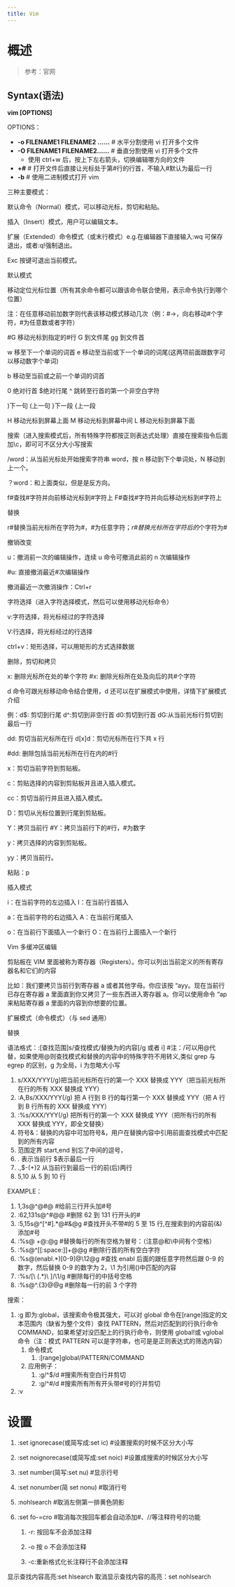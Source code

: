 ```yaml
---
title: Vim
---
```


# 概述

> 参考：官网

## Syntax(语法)

**vim \[OPTIONS]**

OPTIONS：

- **-o FILENAME1 FILENAME2 ......** # 水平分割使用 vi 打开多个文件
- **-O FILENAME1 FILENAME2......** # 垂直分割使用 vi 打开多个文件
  - 使用 ctrl+w 后，按上下左右箭头，切换编辑哪方向的文件
- **+#** # 打开文件后直接让光标处于第#行的行首，不输入#默认为最后一行
- **-b** # 使用二进制模式打开 vim

三种主要模式：

默认命令（Normal）模式，可以移动光标，剪切和粘贴。

插入（Insert）模式，用户可以编辑文本。

扩展（Extended）命令模式（或末行模式）e.g.在编辑器下直接输入:wq 可保存退出，或者:q!强制退出。

Exc 按键可退出当前模式。

默认模式

移动定位光标位置（所有其余命令都可以跟该命令联合使用，表示命令执行到哪个位置）

注：在任意移动前加数字则代表该移动模式移动几次（例：#→，向右移动#个字符，#为任意数或者字符）

\#G 移动光标到指定的#行 G 到文件尾 gg 到文件首

w 移至下一个单词的词首 e 移动至当前或下一个单词的词尾(这两项前面跟数字可以移动数字个单词)

b 移动至当前或之前一个单词的词首

0 绝对行首 $绝对行尾 ^ 跳转至行首的第一个非空白字符

)下一句 (上一句 }下一段 {上一段

H 移动光标到屏幕上面 M 移动光标到屏幕中间 L 移动光标到屏幕下面

搜索（进入搜索模式后，所有特殊字符都按正则表达式处理）直接在搜索指令后面加\c，即可可不区分大小写搜索

/word：从当前光标处开始搜索字符串 word，按 n 移动到下个单词处，N 移动到上一个。

？word：和上面类似，但是是反方向。

f#查找#字符并向前移动光标到#字符上 F#查找#字符并向后移动光标到#字符上

替换

r#替换当前光标所在字符为#，#为任意字符；*r#替换光标所在字符后的*个字符为#

撤销改变

u：撤消前一次的编辑操作，连续 u 命令可撤消此前的 n 次编辑操作

\#u: 直接撤消最近#次编辑操作

撤消最近一次撤消操作：Ctrl+r

字符选择（进入字符选择模式，然后可以使用移动光标命令）

v:字符选择，将光标经过的字符选择

V:行选择，将光标经过的行选择

ctrl+v：矩形选择，可以用矩形的方式选择数据

删除，剪切和拷贝

x: 删除光标所在处的单个字符 #x: 删除光标所在处及向后的共#个字符

d 命令可跟光标移动命令结合使用，d 还可以在扩展模式中使用，详情下扩展模式介绍

例：d$: 剪切到行尾 d^:剪切到非空行首 d0:剪切到行首 dG:从当前光标行剪切到最后一行

dd: 剪切当前光标所在行 d\[x]d：剪切光标所在行下共 x 行

\#dd: 删除包括当前光标所在行在内的#行

x：剪切当前字符到剪贴板。

c：剪贴选择的内容到剪贴板并且进入插入模式。

cc：剪切当前行并且进入插入模式。

D：剪切从光标位置到行尾到剪贴板。

Y：拷贝当前行 #Y：拷贝当前行下的#行，#为数字

y：拷贝选择的内容到剪贴板。

yy：拷贝当前行。

粘贴：p

插入模式

i：在当前字符的左边插入 I：在当前行首插入

a：在当前字符的右边插入 A：在当前行尾插入

o：在当前行下面插入一个新行 O：在当前行上面插入一个新行

Vim 多缓冲区编辑

剪贴板在 VIM 里面被称为寄存器（Registers）。你可以列出当前定义的所有寄存器名和它们的内容

比如：我们要拷贝当前行到寄存器 a 或者其他字母。你应该按 “ayy。现在当前行已存在寄存器 a 里面直到你又拷贝了一些东西进入寄存器 a。你可以使用命令 “ap 来粘贴寄存器 a 里面的内容到你想要的位置。

扩展模式（命令模式）（与 sed 通用）

替换

语法格式：:\[查找范围]s/查找模式/替换为的内容\[/g 或者 i] #注：/可以用@代替，如果使用@则查找模式和替换的内容中的特殊字符不用转义,类似 grep 与 egrep 的区别，g 为全局，i 为忽略大小写

1. s/XXX/YYY(/g)把当前光标所在行的第一个 XXX 替换成 YYY（把当前光标所在行的所有 XXX 替换成 YYY）
2. :A,Bs/XXX/YYY(/g) 把 A 行到 B 行的每行第一个 XXX 替换成 YYY（把 A 行到 B 行所有的 XXX 替换成 YYY）
3. :%s/XXX/YYY(/g) 把所有行的第一个 XXX 替换成 YYY（把所有行的所有 XXX 替换成 YYY，即全文替换）
4. 符号&：替换的内容中可加符号&，用户在替换内容中引用前面查找模式中匹配到的所有内容
5. 范围定界 start,end 别忘了中间的逗号，
6. . 表示当前行 $表示最后一行
7. .,$-(+)2 从当前行到最后一行的前(后)两行
8. 5,10 从 5 到 10 行

EXAMPLE：

1. 1,3s@^@#@ #给前三行开头加#号
2. :62,131s@^#@@ #删除 62 到 131 行开头的#
3. :5,15s@^\[^#].\*@#&@g #查找开头不带#的 5 至 15 行,在搜索到的内容前(&)添加#号
4. :%s@ +@:@g #替换每行的所有空格为冒号：（注意@和\中间有个空格）
5. :%s@^\[\[:space:]]+@@g #删除行首的所有空白字符
6. :%s@(enabl.\*)\[0-9]@\12@g #查找 enabl 后面的跟任意字符然后跟 0-9 的数字，然后替换 0-9 的数字为 2，\1 为引用()中匹配的内容
7. :%s/\[\ (.\*)\ ]/\1/g #删除每行的中括号空格
8. :%s@^.{3}@@g #删除每一行的前 3 个字符

搜索：

1. :g 即为:global，该搜索命令极其强大，可以对 global 命令在\[range]指定的文本范围内（缺省为整个文件）查找 PATTERN，然后对匹配到的行执行命令 COMMAND，如果希望对没匹配上的行执行命令，则使用 global!或 vglobal 命令（注：模式 PATTERN 可以是字符串，也可是是正则表达式的筛选内容）
   1. 命令模式
      1. :\[range]global/PATTERN/COMMAND
   2. 应用例子：
      1. :g/^$/d #搜索所有空白行并剪切
      2. :g/^#/d #搜索所有所有开头带#号的行并剪切
2. :v

# 设置

1. :set ignorecase(或简写成:set ic) #设置搜索的时候不区分大小写
2. :set noignorecase(或简写成:set noic) #设置成搜索的时候区分大小写
3. :set number(简写:set nu) #显示行号
4. :set nonumber(简 set nonu) #取消行号
5. :nohlsearch #取消左侧第一排黄色阴影
6. :set fo-=cro #取消每次按回车都会自动添加#、//等注释符号的功能

   1. -r: 按回车不会添加注释

   2. -o 按 o 不会添加注释

   3. -c:重新格式化长注释行不会添加注释

显示查找内容高亮:set hlsearch 取消显示查找内容的高亮：set nohlsearch
